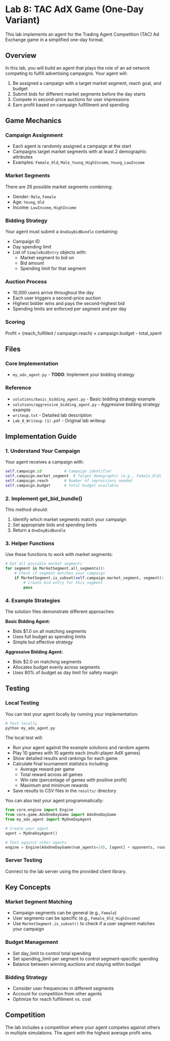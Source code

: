 # Lab 8: TAC AdX Game (One-Day Variant)

This lab implements an agent for the Trading Agent Competition (TAC) Ad Exchange game in a simplified one-day format.

## Overview

In this lab, you will build an agent that plays the role of an ad network competing to fulfill advertising campaigns. Your agent will:

1. Be assigned a campaign with a target market segment, reach goal, and budget
2. Submit bids for different market segments before the day starts
3. Compete in second-price auctions for user impressions
4. Earn profit based on campaign fulfillment and spending

## Game Mechanics

### Campaign Assignment
- Each agent is randomly assigned a campaign at the start
- Campaigns target market segments with at least 2 demographic attributes
- Examples: `Female_Old`, `Male_Young_HighIncome`, `Young_LowIncome`

### Market Segments
There are 26 possible market segments combining:
- Gender: `Male`, `Female`
- Age: `Young`, `Old` 
- Income: `LowIncome`, `HighIncome`

### Bidding Strategy
Your agent must submit a `OneDayBidBundle` containing:
- Campaign ID
- Day spending limit
- List of `SimpleBidEntry` objects with:
  - Market segment to bid on
  - Bid amount
  - Spending limit for that segment

### Auction Process
- 10,000 users arrive throughout the day
- Each user triggers a second-price auction
- Highest bidder wins and pays the second-highest bid
- Spending limits are enforced per segment and per day

### Scoring
Profit = (reach_fulfilled / campaign.reach) × campaign.budget - total_spent

## Files

### Core Implementation
- `my_adx_agent.py` - **TODO**: Implement your bidding strategy

### Reference
- `solutions/basic_bidding_agent.py` - Basic bidding strategy example
- `solutions/aggressive_bidding_agent.py` - Aggressive bidding strategy example
- `writeup.txt` - Detailed lab description
- `Lab_8_Writeup (1).pdf` - Original lab writeup

## Implementation Guide

### 1. Understand Your Campaign
Your agent receives a campaign with:
```python
self.campaign.id          # Campaign identifier
self.campaign.market_segment  # Target demographic (e.g., Female_Old)
self.campaign.reach       # Number of impressions needed
self.campaign.budget      # Total budget available
```

### 2. Implement get_bid_bundle()
This method should:
1. Identify which market segments match your campaign
2. Set appropriate bids and spending limits
3. Return a `OneDayBidBundle`

### 3. Helper Functions
Use these functions to work with market segments:
```python
# Get all possible market segments
for segment in MarketSegment.all_segments():
    # Check if segment matches your campaign
    if MarketSegment.is_subset(self.campaign.market_segment, segment):
        # Create bid entry for this segment
        pass
```

### 4. Example Strategies
The solution files demonstrate different approaches:

**Basic Bidding Agent:**
- Bids $1.0 on all matching segments
- Uses full budget as spending limits
- Simple but effective strategy

**Aggressive Bidding Agent:**
- Bids $2.0 on matching segments
- Allocates budget evenly across segments
- Uses 80% of budget as day limit for safety margin

## Testing

### Local Testing
You can test your agent locally by running your implementation:

```bash
# Test locally
python my_adx_agent.py
```

The local test will:
- Run your agent against the example solutions and random agents
- Play 10 games with 10 agents each (multi-player AdX games)
- Show detailed results and rankings for each game
- Calculate final tournament statistics including:
  - Average reward per game
  - Total reward across all games
  - Win rate (percentage of games with positive profit)
  - Maximum and minimum rewards
- Save results to CSV files in the `results/` directory

You can also test your agent programmatically:
```python
from core.engine import Engine
from core.game.AdxOneDayGame import AdxOneDayGame
from my_adx_agent import MyOneDayAgent

# Create your agent
agent = MyOneDayAgent()

# Test against other agents
engine = Engine(AdxOneDayGame(num_agents=10), [agent] + opponents, rounds=1)
```

### Server Testing
Connect to the lab server using the provided client library.

## Key Concepts

### Market Segment Matching
- Campaign segments can be general (e.g., `Female`)
- User segments can be specific (e.g., `Female_Old_HighIncome`)
- Use `MarketSegment.is_subset()` to check if a user segment matches your campaign

### Budget Management
- Set day_limit to control total spending
- Set spending_limit per segment to control segment-specific spending
- Balance between winning auctions and staying within budget

### Bidding Strategy
- Consider user frequencies in different segments
- Account for competition from other agents
- Optimize for reach fulfillment vs. cost

## Competition

The lab includes a competition where your agent competes against others in multiple simulations. The agent with the highest average profit wins.
